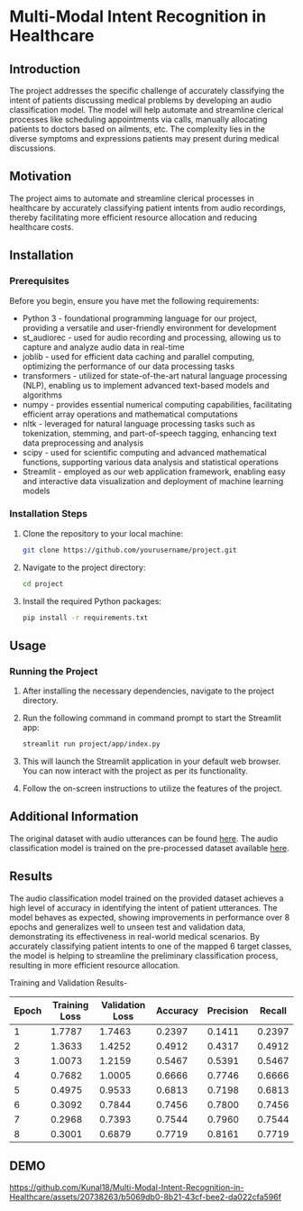 # Multi-Modal Intent Recognition in Healthcare

## Introduction
The project addresses the specific challenge of accurately classifying the intent of patients discussing medical problems by developing an audio classification model. The model will help automate and streamline clerical processes like scheduling appointments via calls, manually allocating patients to doctors based on ailments, etc. The complexity lies in the diverse symptoms and expressions patients may present during medical discussions.

## Motivation
The project aims to automate and streamline clerical processes in healthcare by accurately classifying patient intents from audio recordings, thereby facilitating more efficient resource allocation and reducing healthcare costs.

## Installation

### Prerequisites
Before you begin, ensure you have met the following requirements:
- Python 3 - foundational programming language for our project, providing a versatile and user-friendly environment for development
- st_audiorec - used for audio recording and processing, allowing us to capture and analyze audio data in real-time
- joblib - used for efficient data caching and parallel computing, optimizing the performance of our data processing tasks
- transformers -  utilized for state-of-the-art natural language processing (NLP), enabling us to implement advanced text-based models and algorithms
- numpy - provides essential numerical computing capabilities, facilitating efficient array operations and mathematical computations
- nltk - leveraged for natural language processing tasks such as tokenization, stemming, and part-of-speech tagging, enhancing text data preprocessing and analysis
- scipy - used for scientific computing and advanced mathematical functions, supporting various data analysis and statistical operations
- Streamlit - employed as our web application framework, enabling easy and interactive data visualization and deployment of machine learning models


### Installation Steps

1. Clone the repository to your local machine:
    ```bash
    git clone https://github.com/yourusername/project.git
    ```

2. Navigate to the project directory:
    ```bash
    cd project
    ```

3. Install the required Python packages:
    ```bash
    pip install -r requirements.txt
    ```

## Usage

### Running the Project

1. After installing the necessary dependencies, navigate to the project directory.

2. Run the following command in command prompt to start the Streamlit app:
    ```bash
    streamlit run project/app/index.py
    ```

3. This will launch the Streamlit application in your default web browser. You can now interact with the project as per its functionality.

4. Follow the on-screen instructions to utilize the features of the project.

## Additional Information

The original dataset with audio utterances can be found [here](https://www.kaggle.com/datasets/paultimothymooney/medical-speech-transcription-and-intent/data). The audio classification model is trained on the pre-processed dataset available [here](https://huggingface.co/datasets/shreyas1104/medical-intent-audio-dataset-consolidated).

## Results
The audio classification model trained on the provided dataset achieves a high level of accuracy in identifying the intent of patient utterances. The model behaves as expected, showing improvements in performance over 8 epochs and generalizes well to unseen test and validation data, demonstrating its effectiveness in real-world medical scenarios. By accurately classifying patient intents to one of the mapped 6 target classes, the model is helping to streamline the preliminary classification process, resulting in more efficient resource allocation.

Training and Validation Results-

| Epoch | Training Loss | Validation Loss | Accuracy | Precision | Recall |
|-------|---------------|-----------------|----------|-----------|--------|
| 1     | 1.7787        | 1.7463          | 0.2397   | 0.1411    | 0.2397 |
| 2     | 1.3633        | 1.4252          | 0.4912   | 0.4317    | 0.4912 |
| 3     | 1.0073        | 1.2159          | 0.5467   | 0.5391    | 0.5467 |
| 4     | 0.7682        | 1.0005          | 0.6666   | 0.7746    | 0.6666 |
| 5     | 0.4975        | 0.9533          | 0.6813   | 0.7198    | 0.6813 |
| 6     | 0.3092        | 0.7844          | 0.7456   | 0.7800    | 0.7456 |
| 7     | 0.2968        | 0.7393          | 0.7544   | 0.7960    | 0.7544 |
| 8     | 0.3001        | 0.6879          | 0.7719   | 0.8161    | 0.7719 |

## DEMO
https://github.com/Kunal18/Multi-Modal-Intent-Recognition-in-Healthcare/assets/20738263/b5069db0-8b21-43cf-bee2-da022cfa596f

